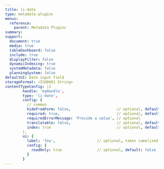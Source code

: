 ```yaml
---
title: li-date
type: metadata-plugins
menus:
  reference:
    parent: Metadata Plugins
summary:
support:
  document: true
  media: true
  tableDashboard: false
  include: true
  displayFilter: false
  dynamicIndexing: true
  systemMetadata: false
  planningSystem: false
defaultUI: Date input field
storageFormat: <ISO8601 String>
contentTypeConfig: |2
        handle: 'myHandle',
        type: 'li-date',
        config: {
          // common
          hideFromForm: false,                     // optional, default: false
          required: true,                          // optional, default: false
          requiredErrorMessage: 'Provide a value', // optional
          translatable: false,                     // optional, default: false
          index: true                              // optional, default: false. {{< added-in "release-2023-07" >}}
        },
        ui: {
          label: 'foo',                   // optional, takes camelized name otherwise
          config: {
            readOnly: true                // optional, default: false
          }
        }
---
```

